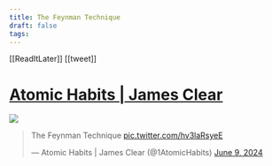 ```yaml
---
title: The Feynman Technique
draft: false
tags:
---
```

 

[[ReadItLater]] [[tweet]]

# [Atomic Habits | James Clear](https://twitter.com/1AtomicHabits/status/1799754973498204363)
![](https://i.imgur.com/1D88fIT.png)

> The Feynman Technique [pic.twitter.com/hv3laRsyeE](https://t.co/hv3laRsyeE)
> 
> — Atomic Habits | James Clear (@1AtomicHabits) [June 9, 2024](https://twitter.com/1AtomicHabits/status/1799754973498204363?ref_src=twsrc%5Etfw)